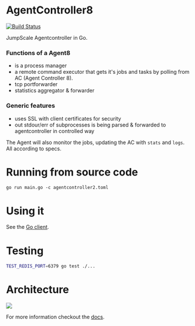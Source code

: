 # AgentController8 #
[![Build Status](https://travis-ci.org/Jumpscale/agentcontroller2.svg?branch=master)](https://travis-ci.org/Jumpscale/agentcontroller2)

JumpScale Agentcontroller in Go.

### Functions of a Agent8
- is a process manager
- a remote command executor that gets it's jobs and tasks by polling from AC (Agent Controller 8).
- tcp portforwarder
- statistics aggregator & forwarder

### Generic features
- uses SSL with client certificates for security
- out stdour/err of subprocesses is being parsed & forwarded to agentcontroller in controlled way

The Agent will also monitor the jobs, updating the AC with `stats` and `logs`. All according to specs. 

# Running from source code #
```
go run main.go -c agentcontroller2.toml
```

# Using it #
See the [Go client](/client).

# Testing #
```bash
TEST_REDIS_PORT=6379 go test ./...
```

# Architecture

![](https://docs.google.com/drawings/d/1qsOzbv2XbwChgsLVV8qCydmH0ki9QLkaB336kt7D1Cg/pub?w=960&h=720)

For more information checkout the [docs](https://gig.gitbooks.io/jumpscale8/content/MultiNode/AgentController2/AgentController2.html#).
